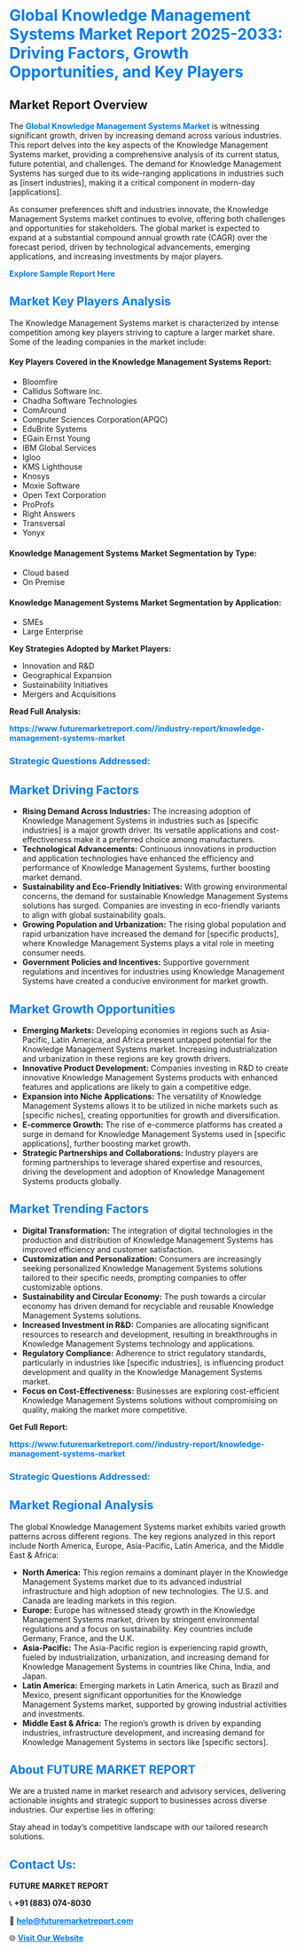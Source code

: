 <h1 style="color: #007BFF;">Global Knowledge Management Systems Market Report 2025-2033: Driving Factors, Growth Opportunities, and Key Players</h1>

<section id="overview">
<h2>Market Report Overview</h2>
<p>The <a href="https://www.futuremarketreport.com//industry-report/knowledge-management-systems-market" style="color: #007BFF; text-decoration: none;"><strong>Global Knowledge Management Systems Market</strong></a> is witnessing significant growth, driven by increasing demand across various industries. This report delves into the key aspects of the Knowledge Management Systems market, providing a comprehensive analysis of its current status, future potential, and challenges. The demand for Knowledge Management Systems has surged due to its wide-ranging applications in industries such as [insert industries], making it a critical component in modern-day [applications].</p>
<p>As consumer preferences shift and industries innovate, the Knowledge Management Systems market continues to evolve, offering both challenges and opportunities for stakeholders. The global market is expected to expand at a substantial compound annual growth rate (CAGR) over the forecast period, driven by technological advancements, emerging applications, and increasing investments by major players.</p>
</section>

<section id="overview">
<p><a href="https://www.futuremarketreport.com//request-sample/reportId=47967" style="color: #007BFF; text-decoration: none;"><strong>Explore Sample Report Here</strong></a></p>
</section>

<section id="key-players">
<h2 style="color: #007BFF;">Market Key Players Analysis</h2>
<p>The Knowledge Management Systems market is characterized by intense competition among key players striving to capture a larger market share. Some of the leading companies in the market include:</p>
<h4>Key Players Covered in the Knowledge Management Systems Report:</h4>
<ul><li>Bloomfire</li><li>Callidus Software Inc.</li><li>Chadha Software Technologies</li><li>ComAround</li><li>Computer Sciences Corporation(APQC)</li><li>EduBrite Systems</li><li>EGain Ernst Young</li><li>IBM Global Services</li><li>Igloo</li><li>KMS Lighthouse</li><li>Knosys</li><li>Moxie Software</li><li>Open Text Corporation</li><li>ProProfs</li><li>Right Answers</li><li>Transversal</li><li>Yonyx</li></ul>
<h4>Knowledge Management Systems Market Segmentation by Type:</h4>
<ul><li>Cloud based</li><li>On Premise</li></ul>

<h4>Knowledge Management Systems Market Segmentation by Application:</h4>
<ul><li>SMEs</li><li>Large Enterprise</li></ul>
<p><strong>Key Strategies Adopted by Market Players:</strong></p>
<ul>
<li>Innovation and R&D</li>
<li>Geographical Expansion</li>
<li>Sustainability Initiatives</li>
<li>Mergers and Acquisitions</li>
</ul>
</section>

<section>
<p><strong>Read Full Analysis: </strong></p><a href="https://www.futuremarketreport.com//industry-report/knowledge-management-systems-market" style="color: #007BFF; text-decoration: none;"><strong>https://www.futuremarketreport.com//industry-report/knowledge-management-systems-market</strong></a>
<h3 style="color: #007BFF;">Strategic Questions Addressed:</h3>
</section>

<section id="driving-factors">
<h2 style="color: #007BFF;">Market Driving Factors</h2>
<ul>
<li><strong>Rising Demand Across Industries:</strong> The increasing adoption of Knowledge Management Systems in industries such as [specific industries] is a major growth driver. Its versatile applications and cost-effectiveness make it a preferred choice among manufacturers.</li>
<li><strong>Technological Advancements:</strong> Continuous innovations in production and application technologies have enhanced the efficiency and performance of Knowledge Management Systems, further boosting market demand.</li>
<li><strong>Sustainability and Eco-Friendly Initiatives:</strong> With growing environmental concerns, the demand for sustainable Knowledge Management Systems solutions has surged. Companies are investing in eco-friendly variants to align with global sustainability goals.</li>
<li><strong>Growing Population and Urbanization:</strong> The rising global population and rapid urbanization have increased the demand for [specific products], where Knowledge Management Systems plays a vital role in meeting consumer needs.</li>
<li><strong>Government Policies and Incentives:</strong> Supportive government regulations and incentives for industries using Knowledge Management Systems have created a conducive environment for market growth.</li>
</ul>
</section>

<section id="growth-opportunities">
<h2 style="color: #007BFF;">Market Growth Opportunities</h2>
<ul>
<li><strong>Emerging Markets:</strong> Developing economies in regions such as Asia-Pacific, Latin America, and Africa present untapped potential for the Knowledge Management Systems market. Increasing industrialization and urbanization in these regions are key growth drivers.</li>
<li><strong>Innovative Product Development:</strong> Companies investing in R&D to create innovative Knowledge Management Systems products with enhanced features and applications are likely to gain a competitive edge.</li>
<li><strong>Expansion into Niche Applications:</strong> The versatility of Knowledge Management Systems allows it to be utilized in niche markets such as [specific niches], creating opportunities for growth and diversification.</li>
<li><strong>E-commerce Growth:</strong> The rise of e-commerce platforms has created a surge in demand for Knowledge Management Systems used in [specific applications], further boosting market growth.</li>
<li><strong>Strategic Partnerships and Collaborations:</strong> Industry players are forming partnerships to leverage shared expertise and resources, driving the development and adoption of Knowledge Management Systems products globally.</li>
</ul>
</section>

<section id="trending-factors">
<h2 style="color: #007BFF;">Market Trending Factors</h2>
<ul>
<li><strong>Digital Transformation:</strong> The integration of digital technologies in the production and distribution of Knowledge Management Systems has improved efficiency and customer satisfaction.</li>
<li><strong>Customization and Personalization:</strong> Consumers are increasingly seeking personalized Knowledge Management Systems solutions tailored to their specific needs, prompting companies to offer customizable options.</li>
<li><strong>Sustainability and Circular Economy:</strong> The push towards a circular economy has driven demand for recyclable and reusable Knowledge Management Systems solutions.</li>
<li><strong>Increased Investment in R&D:</strong> Companies are allocating significant resources to research and development, resulting in breakthroughs in Knowledge Management Systems technology and applications.</li>
<li><strong>Regulatory Compliance:</strong> Adherence to strict regulatory standards, particularly in industries like [specific industries], is influencing product development and quality in the Knowledge Management Systems market.</li>
<li><strong>Focus on Cost-Effectiveness:</strong> Businesses are exploring cost-efficient Knowledge Management Systems solutions without compromising on quality, making the market more competitive.</li>
</ul>
</section>

<section>
<p><strong>Get Full Report: </strong></p><a href="https://www.futuremarketreport.com//industry-report/knowledge-management-systems-market" style="color: #007BFF; text-decoration: none;"><strong>https://www.futuremarketreport.com//industry-report/knowledge-management-systems-market</strong></a>
<h3 style="color: #007BFF;">Strategic Questions Addressed:</h3>
</section>


<section id="regional-analysis">
<h2 style="color: #007BFF;">Market Regional Analysis</h2>
<p>The global Knowledge Management Systems market exhibits varied growth patterns across different regions. The key regions analyzed in this report include North America, Europe, Asia-Pacific, Latin America, and the Middle East & Africa:</p>
<ul>
<li><strong>North America:</strong> This region remains a dominant player in the Knowledge Management Systems market due to its advanced industrial infrastructure and high adoption of new technologies. The U.S. and Canada are leading markets in this region.</li>
<li><strong>Europe:</strong> Europe has witnessed steady growth in the Knowledge Management Systems market, driven by stringent environmental regulations and a focus on sustainability. Key countries include Germany, France, and the U.K.</li>
<li><strong>Asia-Pacific:</strong> The Asia-Pacific region is experiencing rapid growth, fueled by industrialization, urbanization, and increasing demand for Knowledge Management Systems in countries like China, India, and Japan.</li>
<li><strong>Latin America:</strong> Emerging markets in Latin America, such as Brazil and Mexico, present significant opportunities for the Knowledge Management Systems market, supported by growing industrial activities and investments.</li>
<li><strong>Middle East & Africa:</strong> The region’s growth is driven by expanding industries, infrastructure development, and increasing demand for Knowledge Management Systems in sectors like [specific sectors].</li>
</ul>
</section>

<footer>
<h2 style="color: #007BFF;">About FUTURE MARKET REPORT</h2>
<p>We are a trusted name in market research and advisory services, delivering actionable insights and strategic support to businesses across diverse industries. Our expertise lies in offering:</p>

<p>Stay ahead in today’s competitive landscape with our tailored research solutions.</p>

<h2 style="color: #007BFF;">Contact Us:</h2>
<p><strong>FUTURE MARKET REPORT</strong></p>
<p>📞 <strong>+91 (883) 074-8030</strong></p>
<p>📧 <strong><a href="mailto:help@futuremarketreport.com" style="color: #007BFF;">help@futuremarketreport.com</a></strong></p>
<p>🌐 <strong><a href="https://www.futuremarketreport.com/" style="color: #007BFF;">Visit Our Website</a></strong></p>
</footer>